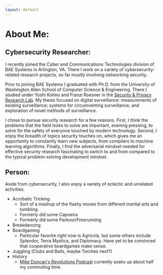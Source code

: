 ```yaml
---
layout: default
---
```

# About Me:
## Cybersecurity Researcher:

I recently joined the Cyber and Communications Technologies division of BAE Systems in Arlington, VA. There I work on a variety of cybersecurity-related research projects, so far mostly involving networking security.

Prior to joining BAE Systems I graduated with Ph.D. from the University of Washington Allen School of Computer Science & Engineering. There I studied under Yoshi Kohno and Franzi Roesner in the [Security & Privacy Research Lab](https://seclab.cs.washington.edu/). My thesis focused on digital surveillance: measurements of existing surveillance; systems for circumventing surveillance; and exploration of novel methods of surveillance.

I chose to pursue security research for a few reasons. First, I think the problems that the field looks to solve are important, evening pressing, to solve for the safety of everyone touched by modern technology. Second, I enjoy the breadth of topics security touches on, which gives me an opportunity to constantly learn new subjects, from compilers to machine learning algorithms. Finally, I find the adversarial mindset needed for effective security research fascinating to switch to and from compared to the typical problem-solving development mindset.

## Person:

Aside from cybersecurity, I also enjoy a variety of eclectic and unrelated activities.

- Acrobatic Tricking
  + Sort of a mashup of the flashy moves from different martial arts and tumbling.
  + Formerly did some Capoeira
  + Formerly did some Parkour/Freerunning
- Breakdancing
- Boardgaming
  + Particular favorite right now is Agricola, but some others include Splendor, Terra Mystica, and Diplomacy. Have yet to be convinced that cooperative boardgames make sense.
- Juggling (Clubs and Balls, maybe Torches next?)
- History
  + [Mike Duncan's Revolutions Podcast](http://www.revolutionspodcast.com/) currently soaks up about half my commuting time.